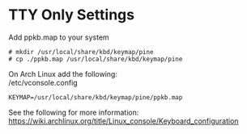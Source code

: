 # TTY Only Settings

Add ppkb.map to your system  
```
# mkdir /usr/local/share/kbd/keymap/pine
# cp ./ppkb.map /usr/local/share/kbd/keymap/pine
```

On Arch Linux add the following:  
    /etc/vconsole.config
```
KEYMAP=/usr/local/share/kbd/keymap/pine/ppkb.map
```
See the following for more information:
https://wiki.archlinux.org/title/Linux_console/Keyboard_configuration
